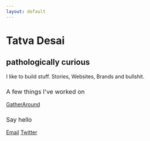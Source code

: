 ```yaml
---
layout: default
---
```


<h1>Tatva Desai</h1>
<h2 class="subtitle">pathologically curious</h2>

<div class="main-content">
    <p>I like to build stuff. Stories, Websites, Brands and bullshit.</p>
</div>

<div class="section">
    <h3 style="font-weight: normal">A few things I've worked on</h3>
    <div class="links-group">
        <a href="https://www.gatheraround.social">GatherAround</a>
    </div>
</div>

<div class="section">
    <h3 style="font-weight: normal">Say hello</h3>
    <div class="links-group">
        <a href="mailto:tatvadesai95@gmail.com">Email</a>
        <a href="https://twitter.com/tatvadesai">Twitter</a>
    </div>
</div>